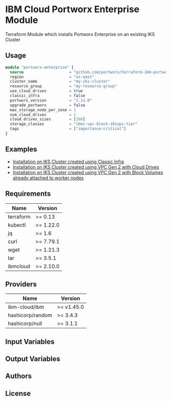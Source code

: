 # IBM Cloud Portworx Enterprise Module
Terraform Module which installs Portworx Enterprise on an existing IKS Cluster

## Usage
```terraform
module "portworx-enterprise" {
  source                    = "github.com/portworx/terraform-ibm-portworx-enterprise.git"
  region                    = "us-east"
  cluster_name              = "my-iks-cluster"
  resource_group            = "my-resource-group"
  use_cloud_drives          = true
  classic_infra             = false
  portworx_version          = "2.11.0"
  upgrade_portworx          = false
  max_storage_node_per_zone = 1
  num_cloud_drives          = 1
  cloud_drives_sizes        = [100]
  storage_classes           = "ibmc-vpc-block-10iops-tier"
  tags                      = ["importance:critical"]
}
```
## Examples
- [Installation on IKS Cluster created using Classic Infra](https://github.com/portworx/terraform-ibm-portworx-enterprise/tree/main/examples/iks-classic-infra)
- [Installation on IKS Cluster created using VPC Gen 2 with Cloud Drives](https://github.com/portworx/terraform-ibm-portworx-enterprise/tree/main/examples/iks-with-attached-drives)
- [Installation on IKS Cluster created using VPC Gen 2 with Block Volumes already attached to worker nodes](https://github.com/portworx/terraform-ibm-portworx-enterprise/tree/main/examples/iks-with-cloud-drives)

## Requirements
| Name  | Version |
| ------------- | ------------- |
| terraform  | >= 0.13  |
| kubectl  | >= 1.22.0  |
| jq  | >= 1.6  |
| curl  | >= 7.79.1  |
| wget  | >= 1.21.3  |
| tar  | >= 3.5.1  |
| ibmcloud  | >= 2.10.0  |

## Providers
| Name  | Version |
| ------------- | ------------- |
| ibm-cloud/ibm  | >= v1.45.0  |
| hashicorp/random  | >= 3.4.3  |
| hashicorp/null  | >= 3.1.1  |
## Input Variables

## Output Variables

## Authors

## License